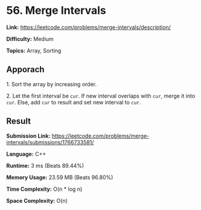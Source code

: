 # 56. Merge Intervals

**Link:** https://leetcode.com/problems/merge-intervals/description/

**Difficulty:** Medium

**Topics:** Array, Sorting


## Apporach

1\. Sort the array by increasing order.

2\. Let the first interval be `cur`. If new interval overlaps with `cur`, merge it into `cur`. Else, add `cur` to result and set new interval to `cur`.


## Result

**Submission Link:** https://leetcode.com/problems/merge-intervals/submissions/1766733581/

**Language:** C++

**Runtime:** 3 ms (Beats 89.44%)

**Memory Usage:** 23.59 MB (Beats 96.80%)

**Time Complexity:** O(n * log n)

**Space Complexity:** O(n)
